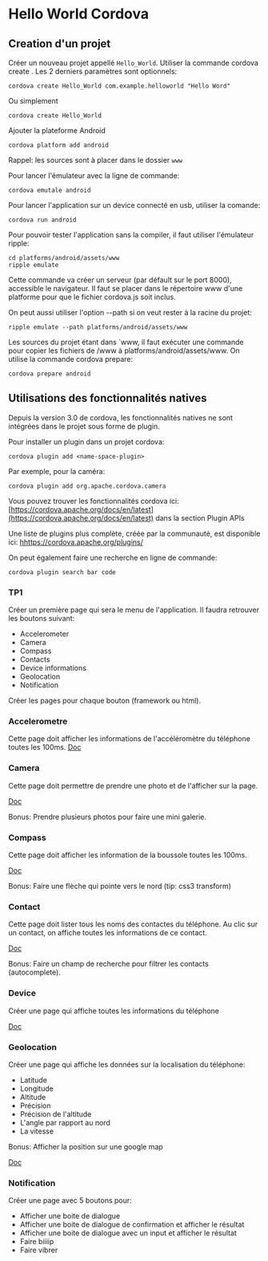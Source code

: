 Hello World Cordova
==============

Creation d'un projet
--------------------

Créer un nouveau projet appellé `Hello_World`. Utiliser la commande cordova create <directory> <namespace> <message>. Les 2 derniers paramètres sont optionnels:

    cordova create Hello_World com.example.helloworld "Hello Word"
	
Ou simplement

	cordova create Hello_World

Ajouter la plateforme Android

    cordova platform add android


Rappel: les sources sont à placer dans le dossier `www`

Pour lancer l'émulateur avec la ligne de commande:

    cordova emutale android

Pour lancer l'application sur un device connecté en usb, utiliser la comande:

    cordova run android

Pour pouvoir tester l'application sans la compiler, il faut utiliser l'émulateur ripple:

    cd platforms/android/assets/www
	ripple emulate

Cette commande va créer un serveur (par défault sur le port 8000), accessible le navigateur. Il faut se placer dans le répertoire www d'une platforme pour que le fichier cordova.js soit inclus.

On peut aussi utiliser l'option --path si on veut rester à la racine du projet:

    ripple emulate --path platforms/android/assets/www

Les sources du projet étant dans `www, il faut exécuter une commande pour copier les fichiers de /www à platforms/android/assets/www. On utilise la commande cordova prepare:

    cordova prepare android

Utilisations des fonctionnalités natives
----------------------------------------

Depuis la version 3.0 de cordova, les fonctionnalités natives ne sont intégrées dans le projet sous forme de plugin.

Pour installer un plugin dans un projet cordova:

    cordova plugin add <name-space-plugin>

Par exemple, pour la caméra:

    cordova plugin add org.apache.cordova.camera

Vous pouvez trouver les fonctionnalités cordova ici: [https://cordova.apache.org/docs/en/latest](https://cordova.apache.org/docs/en/latest) dans la section Plugin APIs

Une liste de plugins plus complète, créée par la communauté, est disponible ici: [hhttps://cordova.apache.org/plugins/](https://cordova.apache.org/plugins/)

On peut également faire une recherche en ligne de commande:

    cordova plugin search bar code
    

### TP1

Créer un première page qui sera le menu de l'application. Il faudra retrouver les boutons suivant:

- Accelerometer
- Camera
- Compass
- Contacts
- Device informations
- Geolocation
- Notification

Créer les pages pour chaque bouton (framework ou html).

### Accelerometre

Cette page doit afficher les informations de l'accéléromètre du téléphone toutes les 100ms.
[Doc](https://cordova.apache.org/docs/en/latest/reference/cordova-plugin-device-motion/index.html)

### Camera

Cette page doit permettre de prendre une photo et de l'afficher sur la page.

[Doc](https://cordova.apache.org/docs/en/latest/reference/cordova-plugin-camera/index.html)

Bonus: Prendre plusieurs photos pour faire une mini galerie.

### Compass

Cette page doit afficher les information de la boussole toutes les 100ms.

[Doc](https://cordova.apache.org/docs/en/latest/reference/cordova-plugin-device-orientation/index.html)

Bonus: Faire une flèche qui pointe vers le nord (tip: css3 transform)

### Contact

Cette page doit lister tous les noms des contactes du téléphone. Au clic sur un contact, on affiche toutes les informations de ce contact.

[Doc](https://cordova.apache.org/docs/en/latest/reference/cordova-plugin-contacts/index.html)

Bonus: Faire un champ de recherche pour filtrer les contacts (autocomplete).

### Device

Créer une page qui affiche toutes les informations du téléphone

[Doc](https://cordova.apache.org/docs/en/latest/reference/cordova-plugin-device/index.html)

### Geolocation

Créer une page qui affiche les données sur la localisation du téléphone:

- Latitude
- Longitude
- Altitude
- Précision
- Précision de l'altitude
- L'angle par rapport au nord
- La vitesse

Bonus: Afficher la position sur une google map

[Doc](https://cordova.apache.org/docs/en/latest/reference/cordova-plugin-geolocation/index.html)

### Notification

Créer une page avec 5 boutons pour:

- Afficher une boite de dialogue
- Afficher une boite de dialogue de confirmation et afficher le résultat
- Afficher une boite de dialogue avec un input et afficher le résultat
- Faire biiiip
- Faire vibrer

